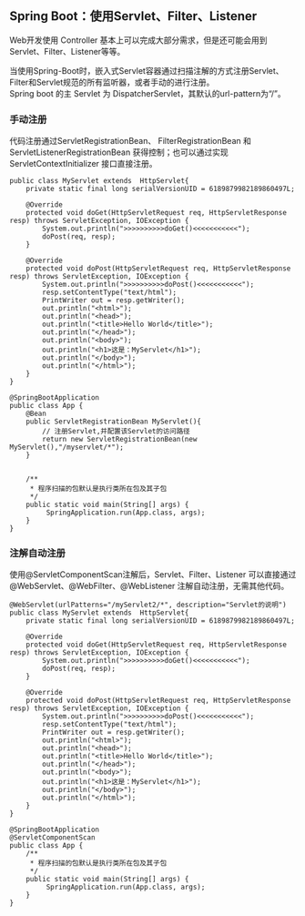 ## Spring Boot：使用Servlet、Filter、Listener

Web开发使用 Controller 基本上可以完成大部分需求，但是还可能会用到 Servlet、Filter、Listener等等。

当使用Spring-Boot时，嵌入式Servlet容器通过扫描注解的方式注册Servlet、Filter和Servlet规范的所有监听器，或者手动的进行注册。   
Spring boot 的主 Servlet 为 DispatcherServlet，其默认的url-pattern为“/”。

### 手动注册

代码注册通过ServletRegistrationBean、 FilterRegistrationBean 和 ServletListenerRegistrationBean 获得控制；也可以通过实现 ServletContextInitializer 接口直接注册。

	public class MyServlet extends  HttpServlet{
		private static final long serialVersionUID = 6189879982189860497L;
	
		@Override
	    protected void doGet(HttpServletRequest req, HttpServletResponse resp) throws ServletException, IOException {
	        System.out.println(">>>>>>>>>>doGet()<<<<<<<<<<<");
	        doPost(req, resp);
	    }
	 
	    @Override
	    protected void doPost(HttpServletRequest req, HttpServletResponse resp) throws ServletException, IOException {
	        System.out.println(">>>>>>>>>>doPost()<<<<<<<<<<<");
	        resp.setContentType("text/html"); 
	        PrintWriter out = resp.getWriter(); 
	        out.println("<html>"); 
	        out.println("<head>"); 
	        out.println("<title>Hello World</title>"); 
	        out.println("</head>"); 
	        out.println("<body>"); 
	        out.println("<h1>这是：MyServlet</h1>"); 
	        out.println("</body>"); 
	        out.println("</html>");
	    }
	}

	@SpringBootApplication
	public class App {
		@Bean
		public ServletRegistrationBean MyServlet(){
			// 注册Servlet,并配置该Servlet的访问路径
			return new ServletRegistrationBean(new MyServlet(),"/myservlet/*");
		}
		
		
		/**
		 * 程序扫描的包默认是执行类所在包及其子包
		 */
		public static void main(String[] args) {		
			 SpringApplication.run(App.class, args);  
		}
	}

### 注解自动注册

使用@ServletComponentScan注解后，Servlet、Filter、Listener 可以直接通过 @WebServlet、@WebFilter、@WebListener 注解自动注册，无需其他代码。

	@WebServlet(urlPatterns="/myServlet2/*", description="Servlet的说明")
	public class MyServlet extends  HttpServlet{
		private static final long serialVersionUID = 6189879982189860497L;
	
		@Override
	    protected void doGet(HttpServletRequest req, HttpServletResponse resp) throws ServletException, IOException {
	        System.out.println(">>>>>>>>>>doGet()<<<<<<<<<<<");
	        doPost(req, resp);
	    }
	 
	    @Override
	    protected void doPost(HttpServletRequest req, HttpServletResponse resp) throws ServletException, IOException {
	        System.out.println(">>>>>>>>>>doPost()<<<<<<<<<<<");
	        resp.setContentType("text/html"); 
	        PrintWriter out = resp.getWriter(); 
	        out.println("<html>"); 
	        out.println("<head>"); 
	        out.println("<title>Hello World</title>"); 
	        out.println("</head>"); 
	        out.println("<body>"); 
	        out.println("<h1>这是：MyServlet</h1>"); 
	        out.println("</body>"); 
	        out.println("</html>");
	    }
	}

	@SpringBootApplication
	@ServletComponentScan
	public class App {
		/**
		 * 程序扫描的包默认是执行类所在包及其子包
		 */
		public static void main(String[] args) {		
			 SpringApplication.run(App.class, args);  
		}
	}


